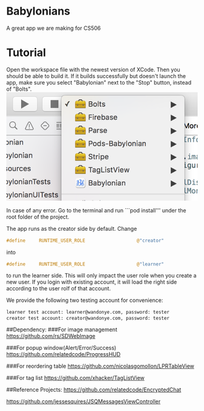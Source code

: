 # Babylonians
A great app we are making for CS506

# Tutorial
Open the workspace file with the newest version of XCode. Then you should be able to build it. If it builds successfully but doesn't launch the app, make sure you select "Babylonian" next to the "Stop" button, instead of "Bolts".
![alt tag](https://github.com/BabylonianTeam/Babylonians/blob/master/Screen%20Shot%202016-04-18%20at%2011.18.14%20PM.png?raw=true)

In case of any error. Go to the terminal and run ```pod install''' under the root folder of the project.

The app runs as the creator side by default. Change 
```c
#define		RUNTIME_USER_ROLE                   @"creator"
```
into 
```c
#define		RUNTIME_USER_ROLE                   @"learner"
```
to run the learner side.
This will only impact the user role when you create a new user. If you login with existing account, it will load the right side according to the user rolf of that account.

We provide the following two testing account for convenience:
```
learner test account: learner@wandonye.com, password: tester
creator test account: creator@wandonye.com, password: tester
```

##Dependency:
###For image management
https://github.com/rs/SDWebImage

###For popup window(Alert/Error/Success)
https://github.com/relatedcode/ProgressHUD

###For reordering table
https://github.com/nicolasgomollon/LPRTableView

###For tag list
https://github.com/xhacker/TagListView

##Reference Projects:
https://github.com/relatedcode/EncryptedChat

https://github.com/jessesquires/JSQMessagesViewController
